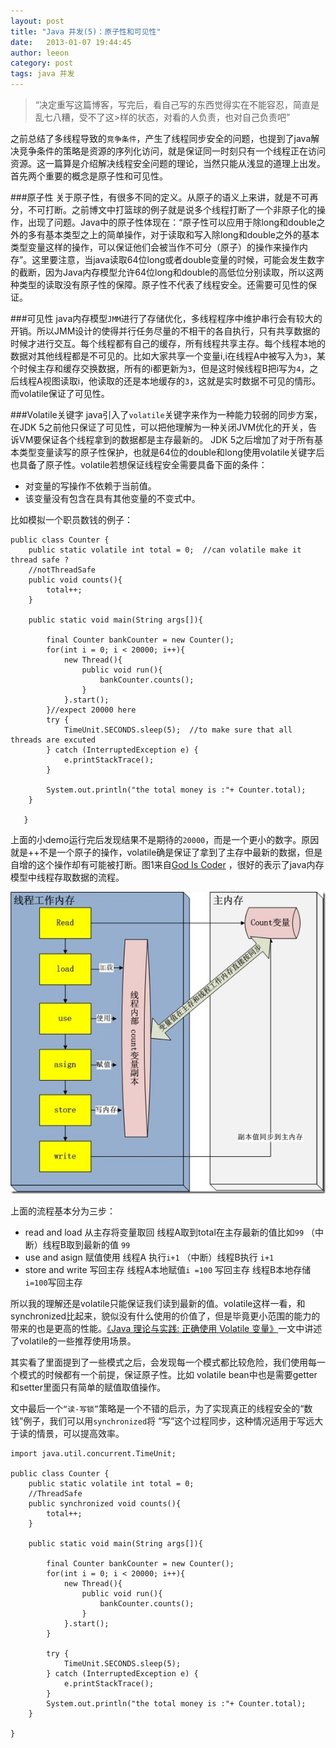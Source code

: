 ```yaml
---
layout: post
title: "Java 并发(5)：原子性和可见性"
date:   2013-01-07 19:44:45
author: leeon
category: post
tags: java 并发
---
```

>“决定重写这篇博客，写完后，看自己写的东西觉得实在不能容忍，简直是乱七八糟，受不了这>样的状态，对看的人负责，也对自己负责吧”

之前总结了多线程导致的`竞争条件`，产生了线程同步安全的问题，也提到了java解决竞争条件的策略是资源的序列化访问，就是保证同一时刻只有一个线程正在访问资源。这一篇算是介绍解决线程安全问题的理论，当然只能从浅显的道理上出发。首先两个重要的概念是原子性和可见性。
<!-- break -->
###原子性
关于原子性，有很多不同的定义。从原子的语义上来讲，就是不可再分，不可打断。之前博文中打篮球的例子就是说多个线程打断了一个非原子化的操作，出现了问题。Java中的原子性体现在：“原子性可以应用于除long和double之外的多有基本类型之上的简单操作，对于读取和写入除long和double之外的基本类型变量这样的操作，可以保证他们会被当作不可分（原子）的操作来操作内存”。这里要注意，当java读取64位long或者double变量的时候，可能会发生数字的截断，因为Java内存模型允许64位long和double的高低位分别读取，所以这两种类型的读取没有原子性的保障。原子性不代表了线程安全。还需要可见性的保证。

###可见性
java内存模型`JMM`进行了存储优化，多线程程序中维护串行会有较大的开销。所以JMM设计的使得并行任务尽量的不相干的各自执行，只有共享数据的时候才进行交互。每个线程都有自己的缓存，所有线程共享主存。每个线程本地的数据对其他线程都是不可见的。比如大家共享一个变量i,i在线程A中被写入为`3`，某个时候主存和缓存交换数据，所有的i都更新为`3`，但是这时候线程B把i写为`4`，之后线程A视图读取i，他读取的还是本地缓存的`3`，这就是实时数据不可见的情形。而volatile保证了可见性。

###Volatile关键字
java引入了`volatile`关键字来作为一种能力较弱的同步方案，在JDK 5之前他只保证了可见性，可以把他理解为一种关闭JVM优化的开关，告诉VM要保证各个线程拿到的数据都是主存最新的。 JDK 5之后增加了对于所有基本类型变量读写的原子性保护，也就是64位的double和long使用volatile关键字后也具备了原子性。volatile若想保证线程安全需要具备下面的条件：

- 对变量的写操作不依赖于当前值。
- 该变量没有包含在具有其他变量的不变式中。

比如模拟一个职员数钱的例子：

    public class Counter {
	    public static volatile int total = 0;  //can volatile make it thread safe ?
	    //notThreadSafe
	    public void counts(){
	        total++;
	    }
	 
	    public static void main(String args[]){
	 
	        final Counter bankCounter = new Counter();
	        for(int i = 0; i < 20000; i++){
	            new Thread(){
	                public void run(){
	                    bankCounter.counts();
	                }
	            }.start();
	        }//expect 20000 here
	        try {
	            TimeUnit.SECONDS.sleep(5);  //to make sure that all threads are excuted
	        } catch (InterruptedException e) {
	            e.printStackTrace();
	        }
	 
	        System.out.println("the total money is :"+ Counter.total);
	    }
	 
	   }
上面的小demo运行完后发现结果不是期待的`20000`，而是一个更小的数字。原因就是++不是一个原子的操作，volatile确是保证了拿到了主存中最新的数据，但是自增的这个操作却有可能被打断。图1来自[God Is Coder](http://www.cnblogs.com/aigongsi/archive/2012/04/01/2429166.html) ，很好的表示了java内存模型中线程存取数据的流程。

![](/assets/images/pages/java-concurrency-5.jpg)

上面的流程基本分为三步：

- read and load 从主存将变量取回   线程A取到total在主存最新的值比如`99` （中断）线程B取到最新的值 `99`
- use and asign  赋值使用  线程A 执行`i+1` （中断）线程B执行 `i+1`
- store and write  写回主存 线程A本地赋值`i =100` 写回主存 线程B本地存储`i=100`写回主存

所以我的理解还是volatile只能保证我们读到最新的值。volatile这样一看，和synchronized比起来，貌似没有什么使用的价值了，但是毕竟更小范围的能力的带来的也是更高的性能。[《Java 理论与实践: 正确使用 Volatile 变量》](http://www.ibm.com/developerworks/cn/java/j-jtp06197.html)一文中讲述了volatile的一些推荐使用场景。

其实看了里面提到了一些模式之后，会发现每一个模式都比较危险，我们使用每一个模式的时候都有一个前提，保证原子性。比如 volatile bean中也是需要getter 和setter里面只有简单的赋值取值操作。

文中最后一个`“读-写锁”`策略是一个不错的启示，为了实现真正的线程安全的“数钱”例子，我们可以用`synchronized`将 “写”这个过程同步，这种情况适用于写远大于读的情景，可以提高效率。

    import java.util.concurrent.TimeUnit;
	 
	public class Counter {
	    public static volatile int total = 0; 
	    //ThreadSafe
	    public synchronized void counts(){
	        total++;
	    }
	 
	    public static void main(String args[]){
	 
	        final Counter bankCounter = new Counter();
	        for(int i = 0; i < 20000; i++){
	            new Thread(){
	                public void run(){
	                    bankCounter.counts();
	                }
	            }.start();
	        }
	 
	        try {
	            TimeUnit.SECONDS.sleep(5);
	        } catch (InterruptedException e) {
	            e.printStackTrace();
	        }
	        System.out.println("the total money is :"+ Counter.total);
	    }
	 
	}